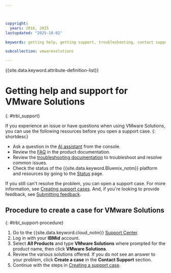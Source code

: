 ```yaml
---



copyright:
  years: 2016, 2025
lastupdated: "2025-10-02"

keywords: getting help, getting support, troubleshooting, contact support, support ticket

subcollection: vmwaresolutions

---
```


{{site.data.keyword.attribute-definition-list}}

# Getting help and support for VMware Solutions
{: #trbl_support}

If you experience an issue or have questions when using VMware Solutions, you can use the following resources before you open a support case.
{: shortdesc}

* Ask a question in the [AI assistant](/docs/overview?topic=overview-ask-ai-assistant) from the console.
* Review the [FAQ](/docs?tab=faqs&tags=get-support%2Cbilling-usage%2Caccount%2Csell&faqtags=vmwaresolutions%2Cvmware-service) in the product documentation.
* Review the [troubleshooting documentation](/docs/vmwaresolutions?topic=vmwaresolutions-trbl_timeout_vc_console) to troubleshoot and resolve common issues.
* Check the status of the {{site.data.keyword.Bluemix_notm}} platform and resources by going to the [Status](/status) page.

If you still can't resolve the problem, you can open a support case. For more information, see [Creating support cases](/docs/account?topic=account-open-case&interface=ui). And, if you're looking to provide feedback, see [Submitting feedback](/docs/overview?topic=overview-feedback).

## Procedure to create a case for VMware Solutions
{: #trbl_support-procedure}

1. Go to the {{site.data.keyword.cloud_notm}} [Support Center](/unifiedsupport/supportcenter).
2. Log in with your **IBMid** account.
3. Select **All Products** and type **VMware Solutions** where prompted for the product name, then click **VMware Solutions**.
4. Review the various solutions offered. If you do not see an answer to your problem, click **Create a case** in the **Contact Support** section.
5. Continue with the steps in [Creating a support case](/docs/account?topic=account-open-case&interface=ui#creating-support-case).
